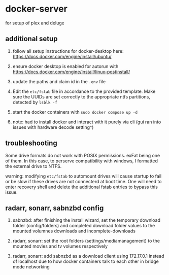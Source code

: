 # docker-server
for setup of plex and deluge

## additional setup
1. follow all setup instructions for docker-desktop here: https://docs.docker.com/engine/install/ubuntu/

2. ensure docker desktop is enabled for autorun with 
https://docs.docker.com/engine/install/linux-postinstall/

3. update the paths and claim id in the `.env` file

4. Edit the `etc/fstab` file in accordance to the provided template. Make sure the UUIDs are set correctly to the appropriate ntfs partitions, detected by `lsblk -f`

5. start the docker containers with `sudo docker compose up -d`

6. note: had to install docker and interact with it purely via cli (gui ran into issues with hardware decode setting^)

## troubleshooting
Some drive formats do not work with POSIX permissions. exFat being one of them. In this case, to perserve compatibility with windows, I formatted the external drive to NTFS.

warning: modifying `etc/fstab` to automount drives will cause startup to fail or be slow if these drives are not connecterd at boot time. One will need to enter recovery shell
and delete the additional fstab entries to bypass this issue.

## radarr, sonarr, sabnzbd config

1. sabnzbd: after finishing the install wizard, set the temporary download folder (config/folders) and completed download folder values to the mounted volumnes downloads and incomplete-downloads

2. radarr, sonarr: set the root folders (settings/mediamanagement) to the mounted movies and tv volumes respectively

3. radarr, sonarr: add sabnzbd  as a download client using 172.17.0.1 instead of localhost due to how docker containers talk to each other in bridge mode networking
